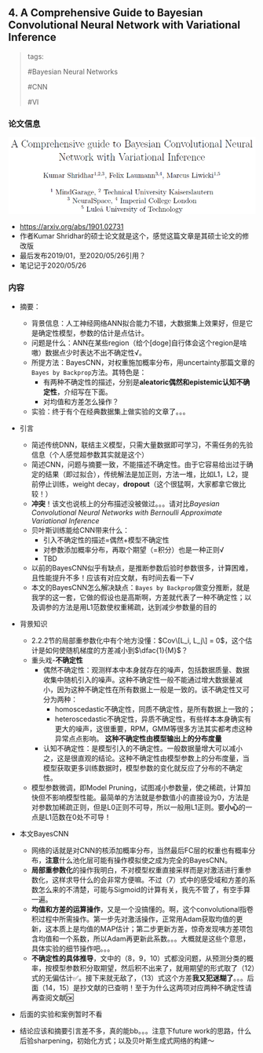 ## 4. A Comprehensive Guide to Bayesian Convolutional Neural Network with Variational Inference

> tags:
>
> #Bayesian Neural Networks
>
> #CNN
>
> #VI

### 论文信息

![A Comprehensive Guide to Bayesian Convolutional Neural Network with Variational Inference](Z-class1-4-1.png)
* https://arxiv.org/abs/1901.02731
* 作者Kumar Shridhar的硕士论文就是这个，感觉这篇文章是其硕士论文的修改版
* 最后发布2019/01，至2020/05/26引用？
* 笔记记于2020/05/26

### 内容

* 摘要：
  * 背景信息：人工神经网络ANN拟合能力不错，大数据集上效果好，但是它是确定性模型，参数的估计是点估计。
  * 问题是什么：ANN在某些region（给个[doge]自行体会这个region是啥嗷）数据点少时表达不出不确定性√。
  * 所提方法：BayesCNN，对权重施加概率分布，用uncertainty那篇文章的`Bayes by Backprop`方法。其特色是：
    * 有两种不确定性的描述，分别是**aleatoric偶然和epistemic认知不确定性**，介绍写在下面。
    * 对均值和方差怎么操作？
  * 实验：终于有个在经典数据集上做实验的文章了。。。

* 引言
  * 简述传统DNN，联结主义模型，只需大量数据即可学习，不需任务的先验信息（个人感觉超参数其实就是这个）
  * 简述CNN，问题与摘要一致，不能描述不确定性。由于它容易给出过于确定的结果（即过拟合），传统解法是加正则，方法一堆，比如L1，L2，提前停止训练，weight decay，**dropout**（这个很猛啊，大家都拿它做比较！）
  * **冲突**！该文也说核上的分布描述没被做过。。。请对比*Bayesian Convolutional Neural Networks with Bernoulli Approximate Variational Inference*
  * 贝叶斯训练能给CNN带来什么：
    * 引入不确定性的描述=偶然+模型不确定性
    * 对参数添加概率分布，再取个期望（=积分）也是一种正则√
    * TBD
  * 以前的BayesCNN似乎有缺点，是推断参数后验时参数很多，计算困难，且性能提升不多！应该有对应文献，有时间去看一下√
  * 本文的BayesCNN怎么解决缺点：`Bayes by Backprop`做变分推断，就是我学的这一套，它做的假设也是高斯啊，方差就代表了一种不确定性；以及调参的方法是用L1范数使权重稀疏，达到减少参数量的目的

* 背景知识
  * 2.2.2节的局部重参数化中有个地方没懂：$Cov\[L_i, L_j\] = 0$，这个估计是如何使随机梯度的方差减小到$\dfac{1}{M}$？
  * 重头戏-**不确定性**
    * 偶然不确定性：观测样本中本身就存在的噪声，包括数据质量、数据收集中随机引入的噪声。这种不确定性一般不能通过增大数据量减小，因为这种不确定性在所有数据上一般是一致的。该不确定性又可分为两种：
      * homoscedastic不确定性，同质不确定性，是所有数据上一致的；
      * heteroscedastic不确定性，异质不确定性，有些样本本身确实有更大的噪声，这很重要，RPM，GMM等很多方法其实都考虑这种异常点点影响。
      **这种不确定性由模型输出上的分布度量**
    * 认知不确定性：是模型引入的不确定性。一般数据量增大可以减小之，这是很直观的结论。这种不确定性由模型参数上的分布度量，当模型获取更多训练数据时，模型参数的变化就反应了分布的不确定性。
  * 模型参数微调，即Model Pruning，试图减小参数量，使之稀疏，计算加快但不影响模型性能。最简单的方法就是参数值小的直接设为0，方法是对参数加稀疏正则，但是L0正则不可导，所以一般用L1正则。要**小心**的一点是L1范数在0处不可导！

* 本文BayesCNN
  * 网络的话就是对CNN的核添加概率分布，当然最后FC层的权重也有概率分布，**注意**什么池化层可能有操作模拟使之成为完全的BayesCNN。
  * **局部重参数化**的操作我明白，不对模型权重直接采样而是对激活进行重参数化，这样求导什么的会非常方便嘛。不过（7）式中的感受域和方差的系数怎么来的不清楚，可能与Sigmoid的计算有关，我先不管了，有空手算一遍。
  * **均值和方差的运算操作**，又是一个没搞懂的。啊，这个convolutional指卷积过程中所需操作。第一步先对激活操作，正常用Adam获取均值的更新，这本质上是均值的MAP估计；第二步更新方差，惊奇发现咦方差项包含均值和一个系数，所以Adam再更新此系数。。。大概就是这些个意思，具体实验的细节操作吧。。。
  * **不确定性的具体推导**，文中的（8，9，10）式都没问题，从预测分类的概率，按模型参数积分取期望，然后积不出来了，就用期望的形式取了（12）式的无偏估计✅。接下来就无敌了，（13）式这个方差**我又犯迷糊了**。。。后面（14，15）是抄文献的已查明！至于为什么这两项对应两种不确定性请再查阅文献🆗

* 后面的实验和案例暂时不看

* 结论应该和摘要引言差不多，真的能bb。。。注意下future work的思路，什么后验sharpening，初始化方式；以及贝叶斯生成式网络的构建～

